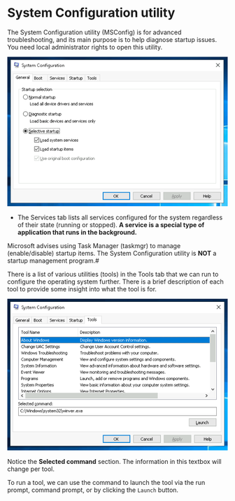 # System Configuration utility

The System Configuration utility (MSConfig) is for advanced troubleshooting, and its main purpose is to help diagnose startup issues. You need local administrator rights to open this utility. 

![alt text](images/msconfig1.png)

- The Services tab lists all services configured for the system regardless of their state (running or stopped). **A service is a special type of application that runs in the background.**

Microsoft advises using Task Manager (taskmgr) to manage (enable/disable) startup items. The System Configuration utility is **NOT** a startup management program.#

There is a list of various utilities (tools) in the Tools tab that we can run to configure the operating system further. There is a brief description of each tool to provide some insight into what the tool is for.

![alt text](images/msconfig5.png)

Notice the **Selected command** section. The information in this textbox will change per tool.

To run a tool, we can use the command to launch the tool via the run prompt, command prompt, or by clicking the `Launch` button. 

